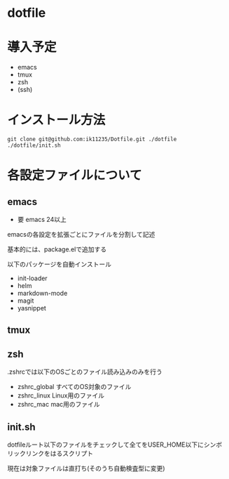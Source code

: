 dotfile
==================================

# 導入予定
* emacs
* tmux
* zsh
* (ssh)


# インストール方法
    git clone git@github.com:ik11235/Dotfile.git ./dotfile
    ./dotfile/init.sh

# 各設定ファイルについて
## emacs
- 要 emacs 24以上

 emacsの各設定を拡張ごとにファイルを分割して記述

 基本的には、package.elで追加する

 以下のパッケージを自動インストール
- init-loader
- helm
- markdown-mode
- magit
- yasnippet

## tmux

## zsh
 .zshrcでは以下のOSごとのファイル読み込みのみを行う
- zshrc_global すべてのOS対象のファイル
- zshrc_linux Linux用のファイル
- zshrc_mac mac用のファイル
## init.sh
 dotfileルート以下のファイルをチェックして全てをUSER_HOME以下にシンボリックリンクをはるスクリプト

 現在は対象ファイルは直打ち(そのうち自動検査型に変更)
